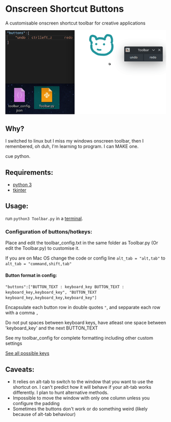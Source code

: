 # Onscreen Shortcut Buttons
A customisable onscreen shortcut toolbar for creative applications

![screen-gif](./example.gif)

## Why?
I switched to linux but I miss my windows onscreen toolbar, then I remembered, oh duh, I'm learning to program. I can MAKE one. 

cue python.

## Requirements:
- [python 3](https://www.python.org/downloads/)
- [tkinter](https://tkdocs.com/tutorial/install.html")

## Usage:
run `python3 Toolbar.py` in a [terminal](https://pythonbasics.org/execute-python-scripts/).

### Configuration of buttons/hotkeys:
Place and edit the toolbar_config.txt in the same folder as Toolbar.py (Or edit the Toolbar.py) to customise it.

If you are on Mac OS change the code or config line `alt_tab = "alt,tab"` to `alt_tab = "command,shift,tab"`

#### Button format in config:
```"buttons":["BUTTON_TEXT : keyboard_key BUTTON_TEXT : keyboard_key,keyboard_key", "BUTTON_TEXT keyboard_key,keyboard_key,keyboard_key"]```

Encapsulate each button row in double quotes `"`, and sepparate each row with a comma `,`

Do not put spaces between keyboard keys, have atleast one space between 'keyboard_key' and the next BUTTON_TEXT

See my toolbar_config for complete formatting including other custom settings

[See all possible keys](https://pyautogui.readthedocs.io/en/latest/keyboard.html#keyboard-keys)

## Caveats:
 - It relies on alt-tab to switch to the window that you want to use the shortcut on. I can't predict how it will behave if your alt-tab works differently. I plan to hunt alternative methods.
 - Impossible to move the window with only one column unless you configure the padding
 - Sometimes the buttons don't work or do something weird (likely because of alt-tab behaviour)
